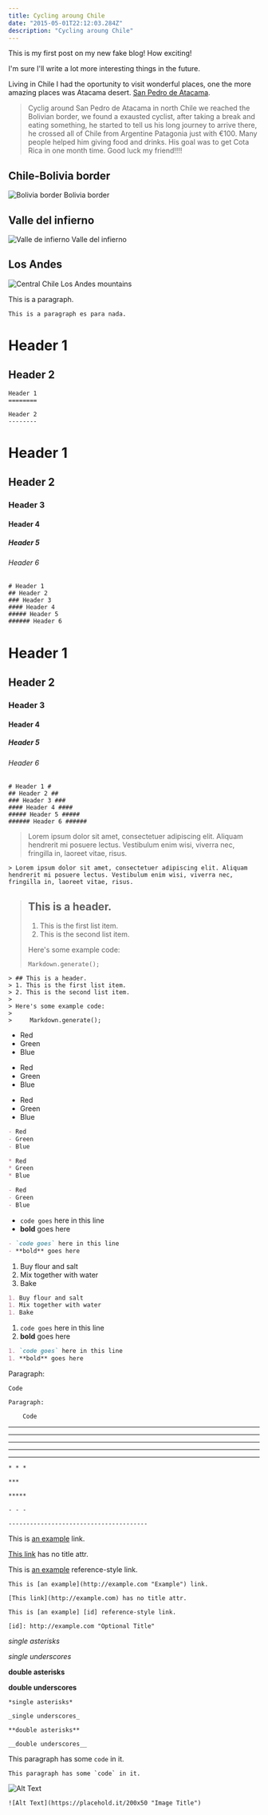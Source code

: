 ```yaml
---
title: Cycling aroung Chile
date: "2015-05-01T22:12:03.284Z"
description: "Cycling aroung Chile"
---
```


This is my first post on my new fake blog! How exciting!

I'm sure I'll write a lot more interesting things in the future.

Living in Chile I had the oportunity to visit wonderful places, one the more amazing
places was Atacama desert.
[San Pedro de Atacama](https://en.wikipedia.org/wiki/San_Pedro_de_Atacama).

> Cyclig around San Pedro de Atacama in north Chile we reached the Bolivian 
> border, we found a exausted cyclist, after taking a break and eating something,
> he started to tell us his long journey to arrive there, he crossed all of Chile
> from Argentine Patagonia just with €100. Many people helped him giving food 
> and drinks. His goal was to get Cota Rica in one month time. Good luck my 
> friend!!!!

## Chile-Bolivia border
![Bolivia border](./4F4F9F6E-1EEF-4B67-BD29-C39A00FDCA24_1_105_c.jpeg)
Bolivia border

## Valle del infierno

![Valle de infierno](./BFD8D066-2E0E-4F60-A0E5-B90E149B83E0_1_105_c.jpeg)
Valle del infierno

## Los Andes

![Central Chile](./E79C6418-C2B3-4D1B-A101-668376489A5E_1_105_c.jpeg)
Los Andes mountains


This is a paragraph.

    This is a paragraph es para nada.

# Header 1

## Header 2

    Header 1
    ========

    Header 2
    --------

# Header 1

## Header 2

### Header 3

#### Header 4

##### Header 5

###### Header 6

    # Header 1
    ## Header 2
    ### Header 3
    #### Header 4
    ##### Header 5
    ###### Header 6

# Header 1

## Header 2

### Header 3

#### Header 4

##### Header 5

###### Header 6

    # Header 1 #
    ## Header 2 ##
    ### Header 3 ###
    #### Header 4 ####
    ##### Header 5 #####
    ###### Header 6 ######

> Lorem ipsum dolor sit amet, consectetuer adipiscing elit. Aliquam hendrerit mi posuere lectus. Vestibulum enim wisi, viverra nec, fringilla in, laoreet vitae, risus.

    > Lorem ipsum dolor sit amet, consectetuer adipiscing elit. Aliquam hendrerit mi posuere lectus. Vestibulum enim wisi, viverra nec, fringilla in, laoreet vitae, risus.

> ## This is a header.
>
> 1. This is the first list item.
> 2. This is the second list item.
>
> Here's some example code:
>
>     Markdown.generate();

    > ## This is a header.
    > 1. This is the first list item.
    > 2. This is the second list item.
    >
    > Here's some example code:
    >
    >     Markdown.generate();

- Red
- Green
- Blue

* Red
* Green
* Blue

- Red
- Green
- Blue

```markdown
- Red
- Green
- Blue

* Red
* Green
* Blue

- Red
- Green
- Blue
```

- `code goes` here in this line
- **bold** goes here

```markdown
- `code goes` here in this line
- **bold** goes here
```

1. Buy flour and salt
1. Mix together with water
1. Bake

```markdown
1. Buy flour and salt
1. Mix together with water
1. Bake
```

1. `code goes` here in this line
1. **bold** goes here

```markdown
1. `code goes` here in this line
1. **bold** goes here
```

Paragraph:

    Code

<!-- -->

    Paragraph:

        Code

---

---

---

---

---

    * * *

    ***

    *****

    - - -

    ---------------------------------------

This is [an example](http://example.com "Example") link.

[This link](http://example.com) has no title attr.

This is [an example][id] reference-style link.

[id]: http://example.com "Optional Title"

    This is [an example](http://example.com "Example") link.

    [This link](http://example.com) has no title attr.

    This is [an example] [id] reference-style link.

    [id]: http://example.com "Optional Title"

_single asterisks_

_single underscores_

**double asterisks**

**double underscores**

    *single asterisks*

    _single underscores_

    **double asterisks**

    __double underscores__

This paragraph has some `code` in it.

    This paragraph has some `code` in it.

![Alt Text](https://placehold.it/200x50 "Image Title")

    ![Alt Text](https://placehold.it/200x50 "Image Title")
